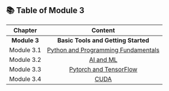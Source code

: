 
## 📚 Table of Module 3
| **Chapter** | **Content**                                      |
|:-----------:|:------------------------------------------------:|
| **Module 3**| **Basic Tools and Getting Started**               |
| Module 3.1  | [Python and Programming Fundamentals](./3-Basic-Tools-and-Getting-Started/3.1-Python-and-Programming-Fundamentals/README.md) |
| Module 3.2  | [AI and ML](./3-Basic-Tools-and-Getting-Started/3.2-AI-and-ML/README.md) |
| Module 3.3  | [Pytorch and TensorFlow](./3-Basic-Tools-and-Getting-Started/3.3-Pytorch-and-Tensorflow/README.md) |
| Module 3.4  | [CUDA](./3-Basic-Tools-and-Getting-Started/3.4-CUDA/README.md) |
